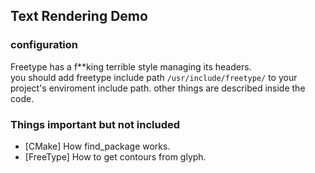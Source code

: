 ## Text Rendering Demo
### configuration
Freetype has a f**king terrible style managing its headers.  
you should add freetype include path `/usr/include/freetype/` to your project's enviroment include path. other things are described inside the code.

### Things important but not included
- [CMake] How find_package works.
- [FreeType] How to get contours from glyph.
